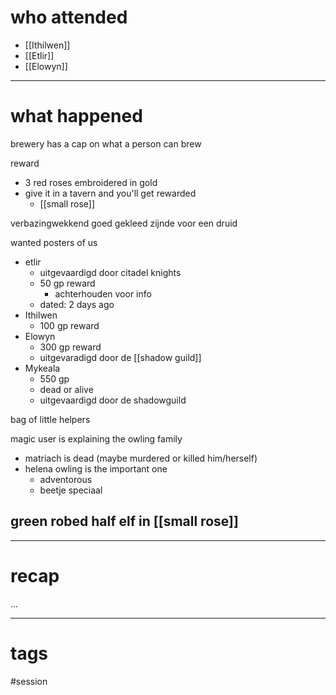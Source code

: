 # who attended

- [[Ithilwen]]
- [[Etlir]]
- [[Elowyn]]

---
# what happened

brewery has a cap on what a person can brew

reward
- 3 red roses embroidered in gold
- give it in a tavern and you'll get rewarded
	-  [[small rose]]

verbazingwekkend goed gekleed zijnde voor een druid

wanted posters of us
- etlir
	- uitgevaardigd door citadel knights
	- 50 gp reward 
		- achterhouden voor info
	- dated: 2 days ago
- Ithilwen
	- 100 gp reward
- Elowyn
	- 300 gp reward
	- uitgevaradigd door de [[shadow guild]]
- Mykeala
	- 550 gp
	- dead or alive
	- uitgevaardigd door de shadowguild

bag of little helpers

magic user is explaining the owling family
- matriach is dead (maybe murdered or killed him/herself)
- helena owling is the important one
	- adventorous
	- beetje speciaal

green robed half elf in [[small rose]]
- 

---
# recap

...

---
# tags

#session